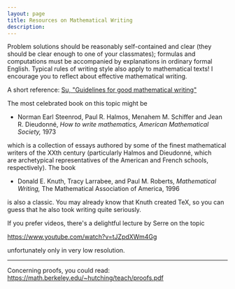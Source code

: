 ```yaml
---
layout: page
title: Resources on Mathematical Writing 
description: 
---
```



Problem solutions should be reasonably self-contained and clear (they should be clear enough to one of your classmates); formulas and computations must be accompanied by explanations in ordinary formal English. Typical rules of writing style also apply to mathematical texts! I encourage you to reflect about effective mathematical writing.

A short reference: [Su, "Guidelines for good mathematical writing"](https://math.hmc.edu/su/wp-content/uploads/sites/10/2020/08/Guidelines-for-Good-Mathematical-Writing.pdf)

The most celebrated book on this topic might be 

* Norman Earl Steenrod, Paul R. Halmos, Menahem M. Schiffer and Jean R. Dieudonné, *How to write mathematics, American Mathematical Society,* 1973

which is a collection of essays authored by some of the finest mathematical writers of the XXth century (particularly Halmos and Dieudonné, which are archetypical representatives of the American and French schools, respectively). The book 

* Donald E. Knuth, Tracy Larrabee, and Paul M. Roberts, *Mathematical Writing,* The Mathematical Association of America, 1996

is also a classic. You may already know that Knuth created TeX, so you can guess that he also took writing quite seriously.  


If you prefer videos, there's a delightful lecture by Serre on the topic

https://www.youtube.com/watch?v=tJZpdXWm4Gg

unfortunately only in very low resolution. 

***

Concerning proofs, you could read: https://math.berkeley.edu/~hutching/teach/proofs.pdf